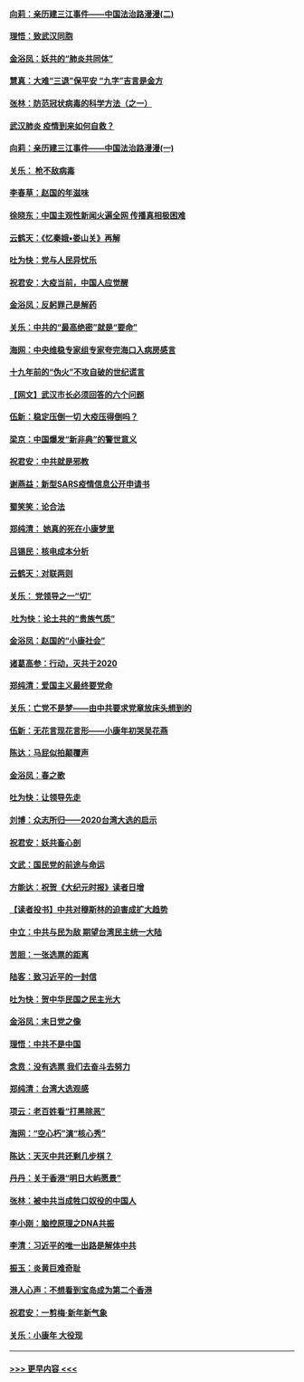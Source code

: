 #### [向莉：亲历建三江事件——中国法治路漫漫(二)](../pages/nsc993/n11829102.md?t=01310255) 
#### [理悟：致武汉同胞](../pages/nsc993/n11831522.md?t=01310255) 
#### [金浴凤：妖共的“肺炎共同体”](../pages/nsc993/n11829448.md?t=01310255) 
#### [慧真：大难“三退”保平安 “九字”吉言是金方](../pages/nsc993/n11829501.md?t=01310255) 
#### [张林：防范冠状病毒的科学方法（之一）](../pages/nsc993/n11828618.md?t=01310255) 
#### [武汉肺炎 疫情到来如何自救？](../pages/nsc993/n11827632.md?t=01310255) 
#### [向莉：亲历建三江事件——中国法治路漫漫(一)](../pages/nsc993/n11827190.md?t=01310255) 
#### [关乐： 枪不敌病毒](../pages/nsc993/n11826746.md?t=01310255) 
#### [李春草：赵国的年滋味](../pages/nsc993/n11826321.md?t=01310255) 
#### [徐晓东：中国主观性新闻火遍全网 传播真相极困难](../pages/nsc993/n11826508.md?t=01310255) 
#### [云鹤天：《忆秦娥▪娄山关》再解](../pages/nsc993/n11824682.md?t=01310255) 
#### [吐为快：党与人民异忧乐](../pages/nsc993/n11824660.md?t=01310255) 
#### [祝君安：大疫当前，中国人应觉醒](../pages/nsc993/n11821946.md?t=01310255) 
#### [金浴凤：反躬罪己是解药](../pages/nsc993/n11820280.md?t=01310255) 
#### [关乐：中共的“最高绝密”就是“要命”](../pages/nsc993/n11816946.md?t=01310255) 
#### [海网：中央维稳专家组专家夸完海口入病房感言](../pages/nsc993/n11815138.md?t=01310255) 
#### [十九年前的“伪火”不攻自破的世纪谎言](../pages/nsc993/n11813238.md?t=01310255) 
#### [【网文】武汉市长必须回答的六个问题](../pages/nsc993/n11813848.md?t=01310255) 
#### [伍新：稳定压倒一切 大疫压得倒吗？](../pages/nsc993/n11812634.md?t=01310255) 
#### [梁京：中国爆发“新非典”的警世意义](../pages/nsc993/n11812554.md?t=01310255) 
#### [祝君安：中共就是邪教](../pages/nsc993/n11812431.md?t=01310255) 
#### [谢燕益：新型SARS疫情信息公开申请书](../pages/nsc993/n11808840.md?t=01310255) 
#### [蜀笑笑：论合法](../pages/nsc993/n11808064.md?t=01310255) 
#### [郑纯清： 她真的死在小康梦里](../pages/nsc993/n11806623.md?t=01310255) 
#### [吕锡民：核电成本分析](../pages/nsc993/n11806284.md?t=01310255) 
#### [云鹤天：对联两则](../pages/nsc993/n11805957.md?t=01310255) 
#### [关乐： 党领导之一“切”](../pages/nsc993/n11804505.md?t=01310255) 
#### [ 吐为快：论土共的“贵族气质”](../pages/nsc993/n11804490.md?t=01310255) 
#### [金浴凤：赵国的“小康社会”](../pages/nsc993/n11804452.md?t=01310255) 
#### [诸葛高参：行动，灭共于2020](../pages/nsc993/n11804120.md?t=01310255) 
#### [郑纯清：爱国主义最终要党命](../pages/nsc993/n11802197.md?t=01310255) 
#### [关乐：亡党不是梦——由中共要求党章放床头想到的](../pages/nsc993/n11802156.md?t=01310255) 
#### [伍新：无花言现花言形——小康年初哭吴花燕](../pages/nsc993/n11800044.md?t=01310255) 
#### [陈达：马屁似拍颠覆声](../pages/nsc993/n11800010.md?t=01310255) 
#### [金浴凤：春之歌](../pages/nsc993/n11797687.md?t=01310255) 
#### [吐为快：让领导先走](../pages/nsc993/n11797512.md?t=01310255) 
#### [刘博：众志所归——2020台湾大选的启示](../pages/nsc993/n11796878.md?t=01310255) 
#### [祝君安：妖共畜心剖](../pages/nsc993/n11794273.md?t=01310255) 
#### [文武：国民党的前途与命运](../pages/nsc993/n11794198.md?t=01310255) 
#### [方能达：祝贺《大纪元时报》读者日增](../pages/nsc993/n11793807.md?t=01310255) 
#### [【读者投书】中共对穆斯林的迫害成扩大趋势](../pages/nsc993/n11791371.md?t=01310255) 
#### [中立：中共与民为敌 期望台湾民主统一大陆](../pages/nsc993/n11790392.md?t=01310255) 
#### [苦胆：一张选票的距离](../pages/nsc993/n11788914.md?t=01310255) 
#### [陆客：致习近平的一封信](../pages/nsc993/n11788867.md?t=01310255) 
#### [吐为快：贺中华民国之民主光大](../pages/nsc993/n11788618.md?t=01310255) 
#### [金浴凤：末日党之像](../pages/nsc993/n11787475.md?t=01310255) 
#### [理悟：中共不是中国](../pages/nsc993/n11787463.md?t=01310255) 
#### [念贲：没有选票  我们去奋斗去努力](../pages/nsc993/n11787398.md?t=01310255) 
#### [郑纯清：台湾大选观感](../pages/nsc993/n11786210.md?t=01310255) 
#### [项云：老百姓看“打黑除恶”](../pages/nsc993/n11785398.md?t=01310255) 
#### [海网：“空心朽”演“核心秀”](../pages/nsc993/n11783874.md?t=01310255) 
#### [陈达：天灭中共还剩几步棋？](../pages/nsc993/n11783719.md?t=01310255) 
#### [丹丹：关于香港“明日大屿愿景”](../pages/nsc993/n11783273.md?t=01310255) 
#### [张林：被中共当成牲口奴役的中国人](../pages/nsc993/n11782397.md?t=01310255) 
#### [李小刚：脑控原理之DNA共振](../pages/nsc993/n11780962.md?t=01310255) 
#### [李清：习近平的唯一出路是解体中共](../pages/nsc993/n11780866.md?t=01310255) 
#### [振玉：炎黄巨难奇耻](../pages/nsc993/n11779632.md?t=01310255) 
#### [港人心声：不想看到宝岛成为第二个香港](../pages/nsc993/n11778817.md?t=01310255) 
#### [祝君安：一剪梅‧新年新气象](../pages/nsc993/n11776340.md?t=01310255) 
#### [关乐：小康年 大役现](../pages/nsc993/n11774213.md?t=01310255) 

----
#### [ >>> 更早内容 <<< ](../indexes/nsc993-earlier.md)

